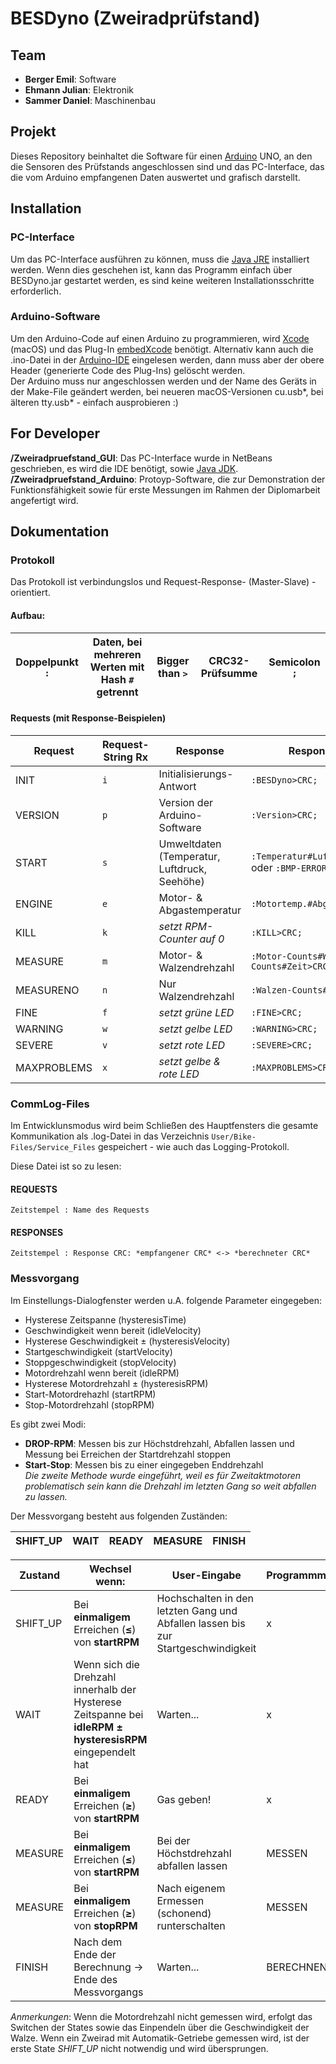 # BESDyno (Zweiradprüfstand)

## Team
* **Berger Emil**: Software
* **Ehmann Julian**: Elektronik
* **Sammer Daniel**: Maschinenbau

## Projekt
Dieses Repository beinhaltet die Software für einen [Arduino](https://www.arduino.cc) UNO, an den die Sensoren des Prüfstands angeschlossen sind und das PC-Interface, das die vom Arduino empfangenen Daten auswertet und grafisch darstellt.

## Installation
### PC-Interface
Um das PC-Interface ausführen zu können, muss die [Java JRE](http://www.oracle.com/technetwork/java/javase/downloads/jre8-downloads-2133155.html) installiert werden. Wenn dies geschehen ist, kann das Programm einfach über BESDyno.jar gestartet werden, es sind keine weiteren Installationsschritte erforderlich.

### Arduino-Software
  Um den Arduino-Code auf einen Arduino zu programmieren, wird [Xcode](https://developer.apple.com/xcode/) (macOS) und das Plug-In [embedXcode](https://embedxcode.com/site/) benötigt. Alternativ kann auch die .ino-Datei in der [Arduino-IDE](https://www.arduino.cc/en/Main/Software) eingelesen werden, dann muss aber der obere Header (generierte Code des Plug-Ins) gelöscht werden.  
  Der Arduino muss nur angeschlossen werden und der Name des Geräts in der Make-File geändert werden, bei neueren macOS-Versionen cu.usb*, bei älteren tty.usb* - einfach ausprobieren :)  
  
## For Developer
  **/Zweiradpruefstand_GUI**: Das PC-Interface wurde in NetBeans geschrieben, es wird die IDE benötigt, sowie [Java JDK](http://www.oracle.com/technetwork/java/javase/downloads/index.html).  
  **/Zweiradpruefstand_Arduino**: Protoyp-Software, die zur Demonstration der Funktionsfähigkeit sowie für erste Messungen im Rahmen der Diplomarbeit angefertigt wird.  

## Dokumentation
### Protokoll
Das Protokoll ist verbindungslos und Request-Response- (Master-Slave) -orientiert.
#### Aufbau:
| Doppelpunkt `:` | Daten, bei mehreren Werten mit Hash `#` getrennt | Bigger than `>` | CRC32-Prüfsumme | Semicolon `;` |
| --------------- | ------------------------------------------------ | ----------- | --------------- | ------------- |

#### Requests (mit Response-Beispielen)
| Request | Request-String Rx | Response | Response-String Tx |
| ------- | ------------- | -------- | ------------------ |
| INIT | `i` | Initialisierungs-Antwort | `:BESDyno>CRC;` |
| VERSION | `p` | Version der Arduino-Software | `:Version>CRC;` |
| START | `s` | Umweltdaten (Temperatur, Luftdruck, Seehöhe) | `:Temperatur#Luftdruck#Seehöhe>CRC;` oder `:BMP-ERROR>CRC;` |
| ENGINE | `e` | Motor- & Abgastemperatur | `:Motortemp.#Abgastemp.>CRC;` |
| KILL | `k` | *setzt RPM-Counter auf 0* | `:KILL>CRC;` |
| MEASURE | `m` | Motor- & Walzendrehzahl | `:Motor-Counts#Walzen-Counts#Zeit>CRC;` |
| MEASURENO | `n` | Nur Walzendrehzahl | `:Walzen-Counts#Zeit>CRC;` |
| FINE | `f` | *setzt grüne LED* | `:FINE>CRC;` |
| WARNING | `w` | *setzt gelbe LED* | `:WARNING>CRC;` |
| SEVERE | `v` | *setzt rote LED* | `:SEVERE>CRC;` |
| MAXPROBLEMS | `x` | *setzt gelbe & rote LED* | `:MAXPROBLEMS>CRC;` |

### CommLog-Files
  Im Entwicklunsmodus wird beim Schließen des Hauptfensters die gesamte Kommunikation als .log-Datei in das Verzeichnis `User/Bike-Files/Service_Files` gespeichert - wie auch das Logging-Protokoll.  
  
  Diese Datei ist so zu lesen:  
#### REQUESTS
`Zeitstempel : Name des Requests`
#### RESPONSES
`Zeitstempel : Response CRC: *empfangener CRC* <-> *berechneter CRC*`

### Messvorgang
  Im Einstellungs-Dialogfenster werden u.A. folgende Parameter eingegeben:  
  * Hysterese Zeitspanne (hysteresisTime)  
  * Geschwindigkeit wenn bereit (idleVelocity)  
  * Hysterese Geschwindigkeit ± (hysteresisVelocity)  
  * Startgeschwindigkeit (startVelocity)  
  * Stoppgeschwindigkeit (stopVelocity)  
  * Motordrehzahl wenn bereit (idleRPM)  
  * Hysterese Motordrehzahl ± (hysteresisRPM)  
  * Start-Motordrehazhl (startRPM)  
  * Stop-Motordrehzahl (stopRPM)  
  
  Es gibt zwei Modi:
  * **DROP-RPM**: Messen bis zur Höchstdrehzahl, Abfallen lassen und Messung bei Erreichen der Startdrehzahl stoppen  
  * **Start-Stop**: Messen bis zu einer eingegeben Enddrehzahl  
  *Die zweite Methode wurde eingeführt, weil es für Zweitaktmotoren problematisch sein kann die Drehzahl im letzten Gang so weit abfallen zu lassen.*  
  
  Der Messvorgang besteht aus folgenden Zuständen:  
  
  | SHIFT_UP | WAIT | READY | MEASURE | FINISH |
  | -------- | ---- | ----- | ------- | ------ |
  
  | Zustand | Wechsel wenn: | User-Eingabe | Programmmodus | Messmethodik |
  | ------- | ------------- | ------------ | ------------- | ------------ |
  | SHIFT_UP | Bei **einmaligem** Erreichen (**≤**) von **startRPM** | Hochschalten in den letzten Gang und Abfallen lassen bis zur Startgeschwindigkeit | x | *beide* |
  | WAIT | Wenn sich die Drehzahl innerhalb der Hysterese Zeitspanne bei **idleRPM ± hysteresisRPM** eingependelt hat | Warten... | x | *beide* |
  | READY | Bei **einmaligem** Erreichen (**≥**) von **startRPM** | Gas geben! | x | *beide* |
  | MEASURE | Bei **einmaligem** Erreichen (**≤**) von **startRPM** | Bei der Höchstdrehzahl abfallen lassen | MESSEN | **DROP-RPM** |
  | MEASURE | Bei **einmaligem** Erreichen (**≥**) von **stopRPM** | Nach eigenem Ermessen (schonend) runterschalten | MESSEN | **Start-Stop** |
  | FINISH | Nach dem Ende der Berechnung -> Ende des Messvorgangs | Warten... | BERECHNEN | *beide* |
  
  *Anmerkungen*: Wenn die Motordrehzahl nicht gemessen wird, erfolgt das Switchen der States sowie das Einpendeln über die Geschwindigkeit der Walze. Wenn ein Zweirad mit Automatik-Getriebe gemessen wird, ist der erste State *SHIFT_UP* nicht notwendig und wird übersprungen.  
  
  
